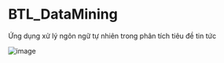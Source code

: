 # BTL_DataMining
Ứng dụng xử lý ngôn ngữ tự nhiên trong phân tích tiêu đề tin tức

![image](https://github.com/user-attachments/assets/fb4855a5-e61d-47c8-9cab-c5cad8a58f94)
